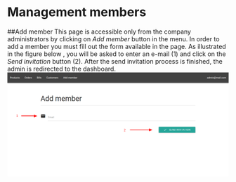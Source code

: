 # Management members
##Add member
This page is accessible only from the company administrators by clicking on *Add member* button in the menu.
In order to add a member you must fill out the form available in the page. As illustrated in the figure below , you will be asked to enter an e-mail (1) and click on the *Send invitation* button (2). After the send invitation process is finished, the admin is redirected to the dashboard.
![](../img/addMember.png)
